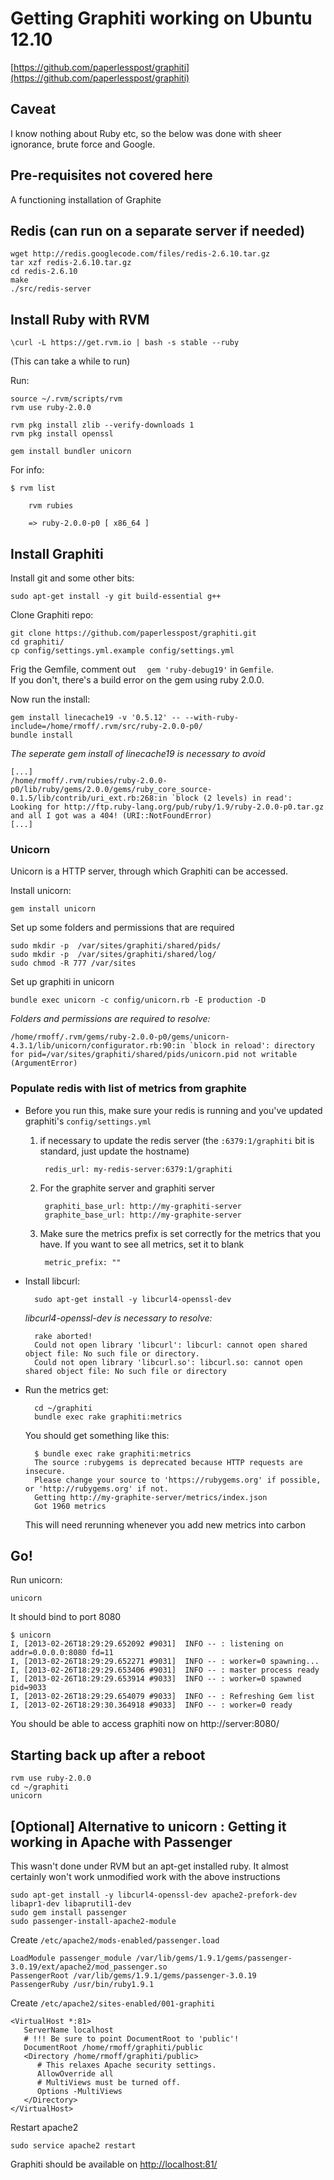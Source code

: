 # Getting Graphiti working on Ubuntu 12.10

[https://github.com/paperlesspost/graphiti](https://github.com/paperlesspost/graphiti)

## Caveat

I know nothing about Ruby etc, so the below was done with sheer ignorance, brute force and Google.

## Pre-requisites not covered here

A functioning installation of Graphite

## Redis (can run on a separate server if needed)
	wget http://redis.googlecode.com/files/redis-2.6.10.tar.gz
	tar xzf redis-2.6.10.tar.gz
	cd redis-2.6.10
	make
	./src/redis-server

## Install Ruby with RVM

	\curl -L https://get.rvm.io | bash -s stable --ruby
(This can take a while to run)

Run:

	source ~/.rvm/scripts/rvm
	rvm use ruby-2.0.0
	
	rvm pkg install zlib --verify-downloads 1
	rvm pkg install openssl
	
	gem install bundler unicorn

For info: 

	$ rvm list
		
		rvm rubies
		
		=> ruby-2.0.0-p0 [ x86_64 ]	
		
## Install Graphiti

Install git and some other bits: 

	sudo apt-get install -y git build-essential g++

Clone Graphiti repo: 

	git clone https://github.com/paperlesspost/graphiti.git
	cd graphiti/
	cp config/settings.yml.example config/settings.yml
	
Frig the Gemfile, comment out `  gem 'ruby-debug19'` in `Gemfile`.   
If you don't, there's a build error on the gem using ruby 2.0.0.

Now run the install: 

	gem install linecache19 -v '0.5.12' -- --with-ruby-include=/home/rmoff/.rvm/src/ruby-2.0.0-p0/
	bundle install

*The seperate gem install of linecache19 is necessary to avoid*

	[...]
    /home/rmoff/.rvm/rubies/ruby-2.0.0-p0/lib/ruby/gems/2.0.0/gems/ruby_core_source-0.1.5/lib/contrib/uri_ext.rb:268:in `block (2 levels) in read': Looking for http://ftp.ruby-lang.org/pub/ruby/1.9/ruby-2.0.0-p0.tar.gz and all I got was a 404! (URI::NotFoundError)
	[...]

	
### Unicorn

Unicorn is a HTTP server, through which Graphiti can be accessed.

Install unicorn: 

	gem install unicorn

Set up some folders and permissions that are required 

	sudo mkdir -p  /var/sites/graphiti/shared/pids/
	sudo mkdir -p  /var/sites/graphiti/shared/log/
	sudo chmod -R 777 /var/sites

Set up graphiti in unicorn

	bundle exec unicorn -c config/unicorn.rb -E production -D

*Folders and permissions are required to resolve:*

	/home/rmoff/.rvm/gems/ruby-2.0.0-p0/gems/unicorn-4.3.1/lib/unicorn/configurator.rb:90:in `block in reload': directory for pid=/var/sites/graphiti/shared/pids/unicorn.pid not writable (ArgumentError)

### Populate redis with list of metrics from graphite

* Before you run this, make sure your redis is running and you've updated graphiti's `config/settings.yml`

	1. if necessary to update the redis server (the `:6379:1/graphiti` bit is standard, just update the hostname)

			redis_url: my-redis-server:6379:1/graphiti
	2. For the graphite server and graphiti server  

			graphiti_base_url: http://my-graphiti-server
			graphite_base_url: http://my-graphite-server
	3. Make sure the metrics prefix is set correctly for the metrics that you have. If you want to see all metrics, set it to blank
	
			metric_prefix: ""

* Install libcurl: 

		sudo apt-get install -y libcurl4-openssl-dev

	*libcurl4-openssl-dev is necessary to resolve:*

		rake aborted!
		Could not open library 'libcurl': libcurl: cannot open shared object file: No such file or directory.
		Could not open library 'libcurl.so': libcurl.so: cannot open shared object file: No such file or directory

* Run the metrics get: 
	
		cd ~/graphiti
		bundle exec rake graphiti:metrics

	You should get something like this: 
	
		$ bundle exec rake graphiti:metrics
		The source :rubygems is deprecated because HTTP requests are insecure.
		Please change your source to 'https://rubygems.org' if possible, or 'http://rubygems.org' if not.
		Getting http://my-graphite-server/metrics/index.json
		Got 1960 metrics

	This will need rerunning whenever you add new metrics into carbon

## Go!

Run unicorn: 

	unicorn
	
It should bind to port 8080

	$ unicorn
	I, [2013-02-26T18:29:29.652092 #9031]  INFO -- : listening on addr=0.0.0.0:8080 fd=11
	I, [2013-02-26T18:29:29.652271 #9031]  INFO -- : worker=0 spawning...
	I, [2013-02-26T18:29:29.653406 #9031]  INFO -- : master process ready
	I, [2013-02-26T18:29:29.653914 #9033]  INFO -- : worker=0 spawned pid=9033
	I, [2013-02-26T18:29:29.654079 #9033]  INFO -- : Refreshing Gem list
	I, [2013-02-26T18:29:30.364918 #9033]  INFO -- : worker=0 ready
	
You should be able to access graphiti now on http://server:8080/

## Starting back up after a reboot

	rvm use ruby-2.0.0
	cd ~/graphiti
	unicorn

## [Optional] Alternative to unicorn : Getting it working in Apache with Passenger

This wasn't done under RVM but an apt-get installed ruby. It almost certainly won't work unmodified work with the above instructions

	sudo apt-get install -y libcurl4-openssl-dev apache2-prefork-dev libapr1-dev libaprutil1-dev 
	sudo gem install passenger
	sudo passenger-install-apache2-module

Create `/etc/apache2/mods-enabled/passenger.load`

	LoadModule passenger_module /var/lib/gems/1.9.1/gems/passenger-3.0.19/ext/apache2/mod_passenger.so
	PassengerRoot /var/lib/gems/1.9.1/gems/passenger-3.0.19
	PassengerRuby /usr/bin/ruby1.9.1
	
Create `/etc/apache2/sites-enabled/001-graphiti`

	<VirtualHost *:81>
	   ServerName localhost
	   # !!! Be sure to point DocumentRoot to 'public'!
	   DocumentRoot /home/rmoff/graphiti/public
	   <Directory /home/rmoff/graphiti/public>
	      # This relaxes Apache security settings.
	      AllowOverride all
	      # MultiViews must be turned off.
	      Options -MultiViews
	   </Directory>
	</VirtualHost>

Restart apache2

	sudo service apache2 restart   

Graphiti should be available on [http://localhost:81/](http://localhost:81/)

